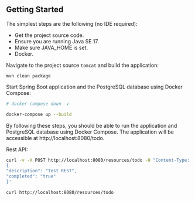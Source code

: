 ## Getting Started

The simplest steps are the following (no IDE required):

* Get the project source code.
* Ensure you are running Java SE 17.
* Make sure JAVA_HOME is set.
* Docker.

Navigate to the project source `tomcat` and build the application:

```
mvn clean package
```

Start Spring Boot application and the PostgreSQL database using Docker Compose:

```bash
# docker-compose down -v

docker-compose up --build
```

By following these steps, you should be able to run the application and PostgreSQL database using Docker Compose. The application will be accessible at http://localhost:8080/todo.

Rest API:

```bash
curl -v -X POST http://localhost:8080/resources/todo -H "Content-Type: application/json" -d '
{
"description": "Test REST",
"completed": "true"
}'

curl http://localhost:8080/resources/todo
```